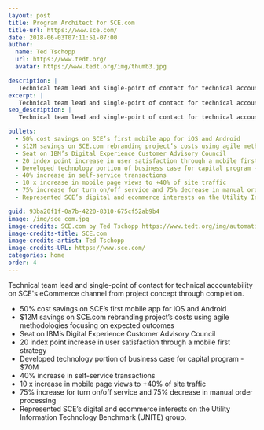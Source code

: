 ```yaml
---
layout: post
title: Program Architect for SCE.com
title-url: https://www.sce.com/
date: 2018-06-03T07:11:51-07:00
author:
  name: Ted Tschopp
  url: https://www.tedt.org/
  avatar: https://www.tedt.org/img/thumb3.jpg

description: |
   Technical team lead and single-point of contact for technical accountability on SCE's eCommerce channel from project concept through completion.   
excerpt: |
   Technical team lead and single-point of contact for technical accountability on SCE's eCommerce channel from project concept through completion.   
seo_description: |
   Technical team lead and single-point of contact for technical accountability on SCE's eCommerce channel from project concept through completion.  

bullets:
  - 50% cost savings on SCE’s first mobile app for iOS and Android
  - $12M savings on SCE.com rebranding project’s costs using agile methodologies focusing on expected outcomes
  - Seat on IBM’s Digital Experience Customer Advisory Council
  - 20 index point increase in user satisfaction through a mobile first strategy
  - Developed technology portion of business case for capital program - $70M
  - 40% increase in self-service transactions
  - 10 x increase in mobile page views to +40% of site traffic
  - 75% increase for turn on/off service and 75% decrease in manual order processing
  - Represented SCE’s digital and ecommerce interests on the Utility Information Technology Benchmark (UNITE) group.

guid: 93ba20f1f-0a7b-4220-8310-675cf52ab9b4
image: /img/sce_com.jpg
image-credits: SCE.com by Ted Tschopp https://www.tedt.org/img/automation.jpg  
image-credits-title: SCE.com
image-credits-artist: Ted Tschopp
image-credits-URL: https://www.sce.com/
categories: home
order: 4
---
```



Technical team lead and single-point of contact for technical accountability on SCE's eCommerce channel from project concept through completion. 
* 50% cost savings on SCE’s first mobile app for iOS and Android
* $12M savings on SCE.com rebranding project’s costs using agile methodologies focusing on expected outcomes
* Seat on IBM’s Digital Experience Customer Advisory Council
* 20 index point increase in user satisfaction through a mobile first strategy
* Developed technology portion of business case for capital program - $70M
* 40% increase in self-service transactions
* 10 x increase in mobile page views to +40% of site traffic
* 75% increase for turn on/off service and 75% decrease in manual order processing
* Represented SCE’s digital and ecommerce interests on the Utility Information Technology Benchmark (UNITE) group.





